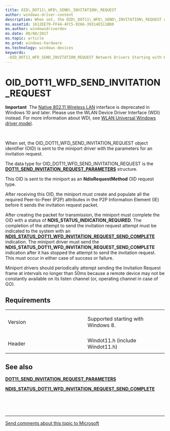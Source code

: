 ```yaml
---
title: OID\_DOT11\_WFD\_SEND\_INVITATION\_REQUEST
author: windows-driver-content
description: When set, the OID\_DOT11\_WFD\_SEND\_INVITATION\_REQUEST object identifier (OID) is sent to the miniport driver with the parameters for an invitation request.
ms.assetid: 1612EE79-FF44-4FC5-9266-39314E511BD0
ms.author: windowsdriverdev
ms.date: 08/08/2017
ms.topic: article
ms.prod: windows-hardware
ms.technology: windows-devices
keywords: 
 -OID_DOT11_WFD_SEND_INVITATION_REQUEST Network Drivers Starting with Windows Vista
---
```


# OID\_DOT11\_WFD\_SEND\_INVITATION\_REQUEST


**Important**  The [Native 802.11 Wireless LAN](https://msdn.microsoft.com/library/windows/hardware/ff560690) interface is deprecated in Windows 10 and later. Please use the WLAN Device Driver Interface (WDI) instead. For more information about WDI, see [WLAN Universal Windows driver model](https://msdn.microsoft.com/library/windows/hardware/dn897672).

 

When set, the OID\_DOT11\_WFD\_SEND\_INVITATION\_REQUEST object identifier (OID) is sent to the miniport driver with the parameters for an invitation request.

The data type for OID\_DOT11\_WFD\_SEND\_INVITATION\_REQUEST is the [**DOT11\_SEND\_INVITATION\_REQUEST\_PARAMETERS**](https://msdn.microsoft.com/library/windows/hardware/hh406546) structure.

This OID is sent to the miniport as an **NdisRequestMethod** OID request type.

After receiving this OID, the miniport must create and populate all the required Peer-to-Peer (P2P) attributes in the P2P Information Element (IE) before it sends the invitation request packet.

After creating the packet for transmission, the miniport must complete the OID with a status of **NDIS\_STATUS\_INDICATION\_REQUIRED**. The completion of the attempt to send the invitation request attempt must be indicated to the system with an [**NDIS\_STATUS\_DOT11\_WFD\_INVITATION\_REQUEST\_SEND\_COMPLETE**](https://msdn.microsoft.com/library/windows/hardware/hh439779) indication. The miniport driver must send the **NDIS\_STATUS\_DOT11\_WFD\_INVITATION\_REQUEST\_SEND\_COMPLETE** indication after it has stopped the attempt to send the invitation request. This must occur in either case of success or failure.

Miniport drivers should periodically attempt sending the Invitation Request frame at intervals no longer than 50ms because a remote device may not be constantly available on its listen channel (or, operating channel in case of GO).

Requirements
------------

<table>
<colgroup>
<col width="50%" />
<col width="50%" />
</colgroup>
<tbody>
<tr class="odd">
<td><p>Version</p></td>
<td><p>Supported starting with Windows 8.</p></td>
</tr>
<tr class="even">
<td><p>Header</p></td>
<td>Windot11.h (include Windot11.h)</td>
</tr>
</tbody>
</table>

## See also


[**DOT11\_SEND\_INVITATION\_REQUEST\_PARAMETERS**](https://msdn.microsoft.com/library/windows/hardware/hh406546)

[**NDIS\_STATUS\_DOT11\_WFD\_INVITATION\_REQUEST\_SEND\_COMPLETE**](https://msdn.microsoft.com/library/windows/hardware/hh439779)

 

 


--------------------
[Send comments about this topic to Microsoft](mailto:wsddocfb@microsoft.com?subject=Documentation%20feedback%20%5Bnetvista\netvista%5D:%20OID_DOT11_WFD_SEND_INVITATION_REQUEST%20%20RELEASE:%20%288/8/2017%29&body=%0A%0APRIVACY%20STATEMENT%0A%0AWe%20use%20your%20feedback%20to%20improve%20the%20documentation.%20We%20don't%20use%20your%20email%20address%20for%20any%20other%20purpose,%20and%20we'll%20remove%20your%20email%20address%20from%20our%20system%20after%20the%20issue%20that%20you're%20reporting%20is%20fixed.%20While%20we're%20working%20to%20fix%20this%20issue,%20we%20might%20send%20you%20an%20email%20message%20to%20ask%20for%20more%20info.%20Later,%20we%20might%20also%20send%20you%20an%20email%20message%20to%20let%20you%20know%20that%20we've%20addressed%20your%20feedback.%0A%0AFor%20more%20info%20about%20Microsoft's%20privacy%20policy,%20see%20http://privacy.microsoft.com/default.aspx. "Send comments about this topic to Microsoft")


